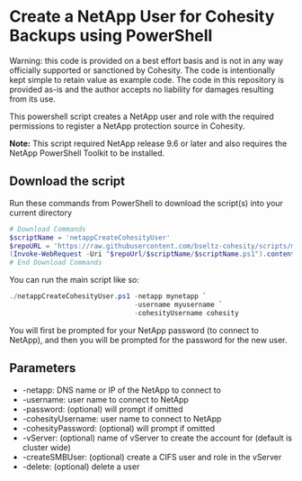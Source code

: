 # Create a NetApp User for Cohesity Backups using PowerShell

Warning: this code is provided on a best effort basis and is not in any way officially supported or sanctioned by Cohesity. The code is intentionally kept simple to retain value as example code. The code in this repository is provided as-is and the author accepts no liability for damages resulting from its use.

This powershell script creates a NetApp user and role with the required permissions to register a NetApp protection source in Cohesity.

**Note:** This script required NetApp release 9.6 or later and also requires the NetApp PowerShell Toolkit to be installed.

## Download the script

Run these commands from PowerShell to download the script(s) into your current directory

```powershell
# Download Commands
$scriptName = 'netappCreateCohesityUser'
$repoURL = 'https://raw.githubusercontent.com/bseltz-cohesity/scripts/master/powershell'
(Invoke-WebRequest -Uri "$repoUrl/$scriptName/$scriptName.ps1").content | Out-File "$scriptName.ps1"; (Get-Content "$scriptName.ps1") | Set-Content "$scriptName.ps1"
# End Download Commands
```

You can run the main script like so:

```powershell
./netappCreateCohesityUser.ps1 -netapp mynetapp `
                               -username myusername `
                               -cohesityUsername cohesity
```

You will first be prompted for your NetApp password (to connect to NetApp), and then you will be prompted for the password for the new user.

## Parameters

* -netapp: DNS name or IP of the NetApp to connect to
* -username: user name to connect to NetApp
* -password: (optional) will prompt if omitted
* -cohesityUsername: user name to connect to NetApp
* -cohesityPassword: (optional) will prompt if omitted
* -vServer: (optional) name of vServer to create the account for (default is cluster wide)
* -createSMBUser: (optional) create a CIFS user and role in the vServer
* -delete: (optional) delete a user
